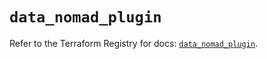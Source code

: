 # `data_nomad_plugin`

Refer to the Terraform Registry for docs: [`data_nomad_plugin`](https://registry.terraform.io/providers/hashicorp/nomad/2.4.0/docs/data-sources/plugin).

